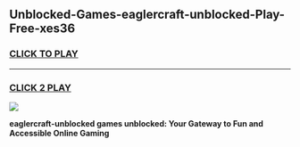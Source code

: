 
## Unblocked-Games-eaglercraft-unblocked-Play-Free-xes36
<h3>
<a href="https://premium76.site?title=eaglercraft-unblocked&ref=23A">CLICK TO PLAY</a></h3>
<hr>

<h3>
<a href="https://premium76.site?title=eaglercraft-unblocked&ref=23A">CLICK 2 PLAY</a>
  
</h3>

<a href="https://premium76.site?title=eaglercraft-unblocked&ref=23A"><img src="https://clearcache.store/games.png"></a>


**eaglercraft-unblocked games unblocked: Your Gateway to Fun and Accessible Online Gaming**

